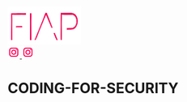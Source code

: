 <a href="https://www.fiap.com.br/">
<img src="fiap.png" width="145" height="75">
</a> <br>


<a href="https://www.instagram.com/fiapoficial/">
<img src="ig.png">
</a>

<a href="https://www.instagram.com/fiapoficial/">
<img src="ig.png">
</a>

# CODING-FOR-SECURITY
